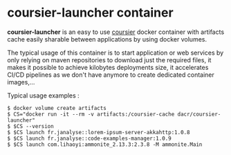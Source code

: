 # coursier-launcher container

**coursier-launcher** is an easy to use [coursier][cs] docker container with
artifacts cache easily sharable between applications by using docker volumes.

The typical usage of this container is to start application or web services
by only relying on maven repositories to download just the required files,
it makes it possible to achieve kilobytes deployments size, it accelerates
CI/CD pipelines as we don't have anymore to create dedicated container images,...

Typical usage examples :
```shell
$ docker volume create artifacts
$ CS="docker run -it --rm -v artifacts:/coursier-cache dacr/coursier-launcher"
$ $CS --version
$ $CS launch fr.janalyse::lorem-ipsum-server-akkahttp:1.0.8
$ $CS launch fr.janalyse::code-examples-manager:1.0.9 
$ $CS launch com.lihaoyi:ammonite_2.13.3:2.3.8 -M ammonite.Main
```


[cs]: https://get-coursier.io/
